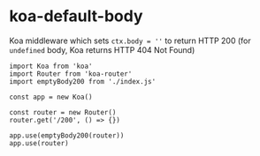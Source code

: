 # koa-default-body
Koa middleware which sets `ctx.body = ''` to return HTTP 200 (for `undefined` body, Koa returns HTTP 404 Not Found)


```
import Koa from 'koa'
import Router from 'koa-router'
import emptyBody200 from './index.js'

const app = new Koa()

const router = new Router()
router.get('/200', () => {})

app.use(emptyBody200(router))
app.use(router)

```

